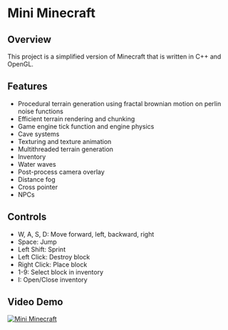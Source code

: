 # Mini Minecraft

## Overview
This project is a simplified version of Minecraft that is written in C++ and OpenGL. 

## Features
- Procedural terrain generation using fractal brownian motion on perlin noise functions
- Efficient terrain rendering and chunking
- Game engine tick function and engine physics
- Cave systems
- Texturing and texture animation
- Multithreaded terrain generation
- Inventory
- Water waves
- Post-process camera overlay
- Distance fog
- Cross pointer
- NPCs

## Controls
- W, A, S, D: Move forward, left, backward, right
- Space: Jump
- Left Shift: Sprint
- Left Click: Destroy block
- Right Click: Place block
- 1-9: Select block in inventory
- I: Open/Close inventory

## Video Demo
[![Mini Minecraft](https://img.youtube.com/vi/y622geNBraw/0.jpg)](https://www.youtube.com/watch?v=y622geNBraw)
